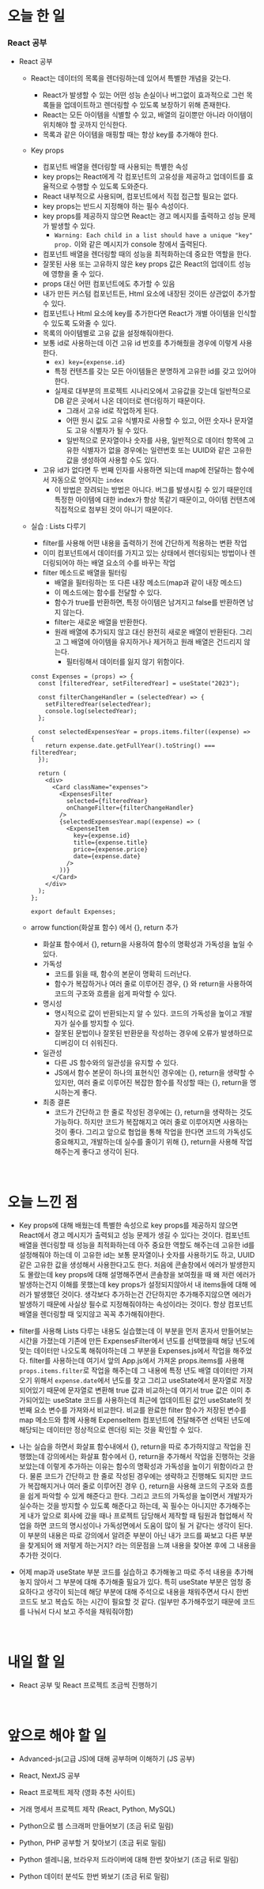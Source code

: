 # 오늘 한 일

### React 공부

- React 공부

  - React는 데이터의 목록을 렌더링하는데 있어서 특별한 개념을 갖는다.
    - React가 발생할 수 있는 어떤 성능 손실이나 버그없이 효과적으로 그런 목록들을 업데이트하고 렌더링할 수 있도록 보장하기 위해 존재한다.
    - React는 모든 아이템을 식별할 수 있고, 배열의 길이뿐만 아니라 아이템이 위치해야 할 곳까지 인식한다.
    - 목록과 같은 아이템을 매핑할 때는 항상 key를 추가해야 한다.
  - Key props
    - 컴포넌트 배열을 렌더링할 때 사용되는 특별한 속성
    - key props는 React에게 각 컴포넌트의 고유성을 제공하고 업데이트를 효율적으로 수행할 수 있도록 도와준다.
    - React 내부적으로 사용되며, 컴포넌트에서 직접 접근할 필요는 없다.
    - key props는 반드시 지정해야 하는 필수 속성이다.
    - key props를 제공하지 않으면 React는 경고 메시지를 출력하고 성능 문제가 발생할 수 있다.
      - `Warning: Each child in a list should have a unique "key" prop.` 이와 같은 메시지가 console 창에서 출력된다.
    - 컴포넌트 배열을 렌더링할 때의 성능을 최적화하는데 중요한 역할을 한다.
    - 잘못된 사용 또는 고유하지 않은 key props 값은 React의 업데이트 성능에 영향을 줄 수 있다.
    - props 대신 어떤 컴포넌트에도 추가할 수 있음
    - 내가 만든 커스텀 컴포넌트든, Html 요소에 내장된 것이든 상관없이 추가할 수 있다.
    - 컴포넌트나 Html 요소에 key를 추가한다면 React가 개별 아이템을 인식할 수 있도록 도와줄 수 있다.
    - 목록의 아이템별로 고유 값을 설정해줘야한다.
    - 보통 id로 사용하는데 이건 고유 id 번호를 추가해줬을 경우에 이렇게 사용한다.
      - `ex) key={expense.id}`
      - 특정 컨텐츠를 갖는 모든 아이템들은 분명하게 고유한 id를 갖고 있어야한다.
      - 실제로 대부분의 프로젝트 시나리오에서 고유값을 갖는데 일반적으로 DB 같은 곳에서 나온 데이터로 렌더링하기 때문이다.
        - 그래서 고유 id로 작업하게 된다.
        - 어떤 원시 값도 고유 식별자로 사용할 수 있고, 어떤 숫자나 문자열도 고유 식별자가 될 수 있다.
        - 일반적으로 문자열이나 숫자를 사용, 일반적으로 데이터 항목에 고유한 식별자가 없을 경우에는 일련번호 또는 UUID와 같은 고유한 값을 생성하여 사용할 수도 있다.
    - 고유 id가 없다면 두 번째 인자를 사용하면 되는데 map에 전달하는 함수에서 자동으로 얻어지는 `index`
      - 이 방법은 장려되는 방법은 아니다. 버그를 발생시킬 수 있기 때문인데 특정한 아이템에 대한 index가 항상 똑같기 때문이고, 아이템 컨텐츠에 직접적으로 첨부된 것이 아니기 때문이다.
  - 실습 : Lists 다루기

    - filter를 사용해 어떤 내용을 출력하기 전에 간단하게 적용하는 변환 작업
    - 이미 컴포넌트에서 데이터를 가지고 있는 상태에서 렌더링되는 방법이나 렌더링되어야 하는 배열 요소의 수를 바꾸는 작업
    - filter 메소드로 배열을 필터링
      - 배열을 필터링하는 또 다른 내장 메소드(map과 같이 내장 메소드)
      - 이 메소드에는 함수를 전달할 수 있다.
      - 함수가 true를 반환하면, 특정 아이템은 남겨지고 false를 반환하면 남지 않는다.
      - filter는 새로운 배열을 반환한다.
      - 원래 배열에 추가되지 않고 대신 완전히 새로운 배열이 반환된다. 그리고 그 배열에 아이템을 유지하거나 제거하고 원래 배열은 건드리지 않는다.
        - 필터링해서 데이터를 잃지 않기 위함이다.

    ```
    const Expenses = (props) => {
      const [filteredYear, setFilteredYear] = useState("2023");

      const filterChangeHandler = (selectedYear) => {
        setFilteredYear(selectedYear);
        console.log(selectedYear);
      };

      const selectedExpensesYear = props.items.filter((expense) => {
        return expense.date.getFullYear().toString() === filteredYear;
      });

      return (
        <div>
          <Card className="expenses">
            <ExpensesFilter
              selected={filteredYear}
              onChangeFilter={filterChangeHandler}
            />
            {selectedExpensesYear.map((expense) => (
              <ExpenseItem
                key={expense.id}
                title={expense.title}
                price={expense.price}
                date={expense.date}
              />
            ))}
          </Card>
        </div>
      );
    };

    export default Expenses;
    ```

  - arrow function(화살표 함수) 에서 {}, return 추가
    - 화살표 함수에서 {}, return을 사용하여 함수의 명확성과 가독성을 높일 수 있다.
    - 가독성
      - 코드를 읽을 때, 함수의 본문이 명확히 드러난다.
      - 함수가 복잡하거나 여러 줄로 이루어진 경우, {} 와 return을 사용하여 코드의 구조와 흐름을 쉽게 파악할 수 있다.
    - 명시성
      - 명시적으로 값이 반환되는지 알 수 있다. 코드의 가독성을 높이고 개발자가 실수를 방지할 수 있다.
      - 잘못된 문법이나 잘못된 반환문을 작성하는 경우에 오류가 발생하므로 디버깅이 더 쉬워진다.
    - 일관성
      - 다른 JS 함수와의 일관성을 유지할 수 있다.
      - JS에서 함수 본문이 하나의 표현식인 경우에는 {}, return을 생략할 수 있지만, 여러 줄로 이루어진 복잡한 함수를 작성할 때는 {}, return을 명시하는게 좋다.
    - 최종 결론
      - 코드가 간단하고 한 줄로 작성된 경우에는 {}, return을 생략하는 것도 가능하다. 하지만 코드가 복잡해지고 여러 줄로 이루어지면 사용하는 것이 좋다. 그리고 앞으로 협업을 통해 작업을 한다면 코드의 가독성도 중요해지고, 개발하는데 실수를 줄이기 위해 {}, return을 사용해 작업해주는게 좋다고 생각이 된다.

<br />

# 오늘 느낀 점

- Key props에 대해 배웠는데 특별한 속성으로 key props를 제공하지 않으면 React에서 경고 메시지가 출력되고 성능 문제가 생길 수 있다는 것이다. 컴포넌트 배열을 렌더링할 때 성능을 최적화하는데 아주 중요한 역할도 해주는데 고유한 id를 설정해줘야 하는데 이 고유한 id는 보통 문자열이나 숫자를 사용하기도 하고, UUID 같은 고유한 값을 생성해서 사용한다고도 한다. 처음에 콘솔창에서 에러가 발생한지도 몰랐는데 key props에 대해 설명해주면서 콘솔창을 보여줬을 때 왜 저런 에러가 발생하는건지 이해를 못했는데 key props가 설정되지않아서 내 items들에 대해 에러가 발생했던 것이다. 생각보다 추가하는건 간단하지만 추가해주지않으면 에러가 발생하기 때문에 사실상 필수로 지정해줘야하는 속성이라는 것이다. 항상 컴포넌트 배열을 렌더링할 때 잊지않고 꼭꼭 추가해줘야한다.

- filter를 사용해 Lists 다루는 내용도 실습했는데 이 부분을 먼저 혼자서 만들어보는 시간을 가졌는데 기존에 만든 ExpensesFilter에서 년도를 선택했을때 해당 년도에 맞는 데이터만 나오도록 해줘야하는데 그 부분을 Expenses.js에서 작업을 해주었다. filter를 사용하는데 여기서 앞의 App.js에서 가져온 props.items를 사용해 `props.items.filter`로 작업을 해주는데 그 내용에 특정 년도 배열 데이터만 가져오기 위해서 `expense.date`에서 년도를 찾고 그리고 useState에서 문자열로 저장되어있기 때문에 문자열로 변환해 true 값과 비교하는데 여기서 true 값은 이미 추가되어있는 useState 코드를 사용하는데 최근에 업데이트된 값인 useState의 첫 번째 요소 변수를 가져와서 비교한다. 비교를 완료한 filter 함수가 저장된 변수를 map 메소드와 함께 사용해 ExpenseItem 컴포넌트에 전달해주면 선택된 년도에 해당되는 데이터만 정상적으로 렌더링 되는 것을 확인할 수 있다.

- 나는 실습을 하면서 화살표 함수내에서 {}, return을 따로 추가하지않고 작업을 진행했는데 강의에서는 화살표 함수에서 {}, return을 추가해서 작업을 진행하는 것을 보았는데 이렇게 추가하는 이유는 함수의 명확성과 가독성을 높이기 위함이라고 한다. 물론 코드가 간단하고 한 줄로 작성된 경우에는 생략하고 진행해도 되지만 코드가 복잡해지거나 여러 줄로 이루어진 경우 {}, return을 사용해 코드의 구조와 흐름을 쉽게 파악할 수 있게 해준다고 한다. 그리고 코드의 가독성을 높이면서 개발자가 실수하는 것을 방지할 수 있도록 해준다고 하는데, 꼭 필수는 아니지만 추가해주는게 내가 앞으로 회사에 갔을 때나 프로젝트 담당해서 제작할 때 팀원과 협업해서 작업을 하면 코드의 명시성이나 가독성면에서 도움이 많이 될 거 같다는 생각이 된다. 이 부분의 내용은 따로 강의에서 알려준 부분이 아닌 내가 코드를 짜보고 다른 부분을 찾게되어 왜 저렇게 하는거지? 라는 의문점을 느껴 내용을 찾아본 후에 그 내용을 추가한 것이다.

- 어제 map과 useState 부분 코드를 실습하고 추가해놓고 따로 주석 내용을 추가해놓지 않아서 그 부분에 대해 추가해줄 필요가 있다. 특히 useState 부분은 엄청 중요하다고 생각이 되는데 해당 부분에 대해 주석으로 내용을 채워주면서 다시 한번 코드도 보고 복습도 하는 시간이 필요할 것 같다. (일부만 추가해주었기 때문에 코드를 나눠서 다시 보고 주석을 채워줘야함)

<br />

# 내일 할 일

- React 공부 및 React 프로젝트 조금씩 진행하기

<br />

# 앞으로 해야 할 일

- Advanced-js(고급 JS)에 대해 공부하며 이해하기 (JS 공부)

- React, NextJS 공부

- React 프로젝트 제작 (영화 추천 사이트)

- 거래 명세서 프로젝트 제작 (React, Python, MySQL)

- Python으로 웹 스크래퍼 만들어보기 (조금 뒤로 밀림)

- Python, PHP 공부할 거 찾아보기 (조금 뒤로 밀림)

- Python 셀레니움, 브라우저 드라이버에 대해 한번 찾아보기 (조금 뒤로 밀림)

- Python 데이터 분석도 한번 봐보기 (조금 뒤로 밀림)
